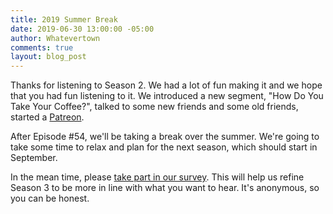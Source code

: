 ```yaml
---
title: 2019 Summer Break
date: 2019-06-30 13:00:00 -05:00
author: Whatevertown
comments: true
layout: blog_post
---
```


Thanks for listening to Season 2. We had a lot of fun making it and we hope that you had fun listening to it. We introduced a new segment, "How Do You Take Your Coffee?", talked to some new friends and some old friends, started a [Patreon](https://patreon.com/whatevertown).

After Episode #54, we'll be taking a break over the summer. We're going to take some time to relax and plan for the next season, which should start in September.

In the mean time, please [take part in our survey](https://whatevertown.typeform.com/to/oS50hM). This will help us refine Season 3 to be more in line with what you want to hear. It's anonymous, so you can be honest.

